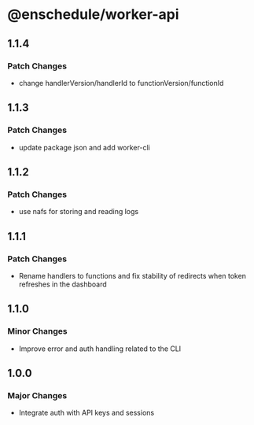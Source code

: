 # @enschedule/worker-api

## 1.1.4

### Patch Changes

- change handlerVersion/handlerId to functionVersion/functionId

## 1.1.3

### Patch Changes

- update package json and add worker-cli

## 1.1.2

### Patch Changes

- use nafs for storing and reading logs

## 1.1.1

### Patch Changes

- Rename handlers to functions and fix stability of redirects when token refreshes in the dashboard

## 1.1.0

### Minor Changes

- Improve error and auth handling related to the CLI

## 1.0.0

### Major Changes

- Integrate auth with API keys and sessions
